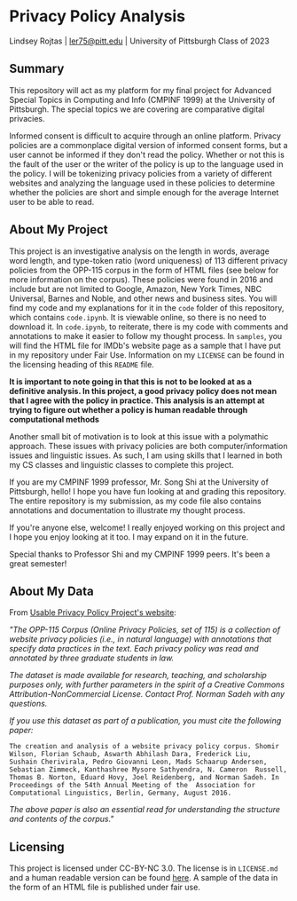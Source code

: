 # Privacy Policy Analysis
Lindsey Rojtas | ler75@pitt.edu | University of Pittsburgh Class of 2023 

## Summary 
This repository will act as my platform for my final project for Advanced Special Topics in Computing and Info (CMPINF 1999) at the University of Pittsburgh. The special topics we are covering are comparative digital privacies.  
  
Informed consent is difficult to acquire through an online platform. Privacy policies are a commonplace digital version of informed consent forms, but a user cannot be informed if they don't read the policy. Whether or not this is the fault of the user or the writer of the policy is up to the language used in the policy. I will be tokenizing privacy policies from a variety of different websites and analyzing the language used in these policies to determine whether the policies are short and simple enough for the average Internet user to be able to read. 

## About My Project
This project is an investigative analysis on the length in words, average word length, and type-token ratio (word uniqueness) of 113 different privacy policies from the OPP-115 corpus in the form of HTML files (see below for more information on the corpus). These policies were found in 2016 and include but are not limited to Google, Amazon, New York Times, NBC Universal, Barnes and Noble, and other news and business sites. You will find my code and my explanations for it in the `code` folder of this repository, which contains `code.ipynb`. It is viewable online, so there is no need to download it. In `code.ipynb`, to reiterate, there is my code with comments and annotations to make it easier to follow my thought process. In `samples`, you will find the HTML file for IMDb's website page as a sample that I have put in my repository under Fair Use. Information on my `LICENSE` can be found in the licensing heading of this `README` file.  
  
  
**It is important to note going in that this is not to be looked at as a definitive analysis. In this project, a good privacy policy does not mean that I agree with the policy in practice. This analysis is an attempt at trying to figure out whether a policy is human readable through computational methods**


  
Another small bit of motivation is to look at this issue with a polymathic approach. These issues with privacy policies are both computer/information issues and linguistic issues. As such, I am using skills that I learned in both my CS classes and linguistic classes to complete this project.   
  
If you are my CMPINF 1999 professor, Mr. Song Shi at the University of Pittsburgh, hello! I hope you have fun looking at and grading this repository. The entire repository is my submission, as my code file also contains annotations and documentation to illustrate my thought process.   
  
If you're anyone else, welcome! I really enjoyed working on this project and I hope you enjoy looking at it too. I may expand on it in the future. 
  
  
Special thanks to Professor Shi and my CMPINF 1999 peers. It's been a great semester!

## About My Data
From [Usable Privacy Policy Project's website](https://usableprivacy.org/data):

*"The OPP-115 Corpus (Online Privacy Policies, set of 115) is a collection of website privacy policies (i.e., in natural language) with annotations that specify data practices in the text. Each privacy policy was read and annotated by three graduate students in law.*

*The dataset is made available for research, teaching, and scholarship purposes only, with further parameters in the spirit of a Creative Commons Attribution-NonCommercial License. Contact Prof. Norman Sadeh with any questions.*

*If you use this dataset as part of a publication, you must cite the following paper:*

`The creation and analysis of a website privacy policy corpus. Shomir Wilson, Florian Schaub, Aswarth Abhilash Dara, Frederick Liu,    
    Sushain Cherivirala, Pedro Giovanni Leon, Mads Schaarup Andersen, Sebastian Zimmeck, Kanthashree Mysore Sathyendra, N. Cameron 
    Russell, Thomas B. Norton, Eduard Hovy, Joel Reidenberg, and Norman Sadeh. In Proceedings of the 54th Annual Meeting of the 
    Association for Computational Linguistics, Berlin, Germany, August 2016.`

*The above paper is also an essential read for understanding the structure and contents of the corpus."*

## Licensing
This project is licensed under CC-BY-NC 3.0. The license is in `LICENSE.md` and a human readable version can be found [here](https://creativecommons.org/licenses/by-nc/3.0/). A sample of the data in the form of an HTML file is published under fair use.
